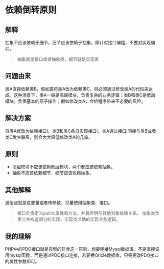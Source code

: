 # 依赖倒转原则

## 解释

抽象不应该依赖于细节，细节应该依赖于抽象，即针对接口编程，不要对实现编程。

> 抽象就是接口或者抽象类，细节就是实现类

## 问题由来

类A直接依赖类B，假如要将类A改为依赖类C，则必须通过修改类A的代码来达成。这种场景下，类A一般是高层模块，负责复杂的业务逻辑；类B和类C是低层模块，负责基本的原子操作；假如修改类A，会给程序带来不必要的风险。

## 解决方案

将类A修改为依赖接口I，类B和类C各自实现接口I，类A通过接口I间接与类B或者类C发生联系，则会大大降低修改类A的几率。

## 原则

- 高层模块不应该依赖低层模块，两个都应该依赖抽象。
- 抽象不应该依赖细节，细节应该依赖抽象。

## 其他解释

通俗点就是说变量或者传参数，尽量使用抽象类、接口。

> 接口负责定义public属性和方法，并且声明与其他对象依赖关系。
> 抽象类负责公共构造部分的实现，实现类准确的实现业务逻辑。

## 我的理解

PHP中的PDO接口就是典型的符合这一原则，想要连接Mysql数据库，不是直接调用mysql函数，而是通过PDO接口连接，若要换Oricle数据库，只需更改PDO接口的属性参数即可。

